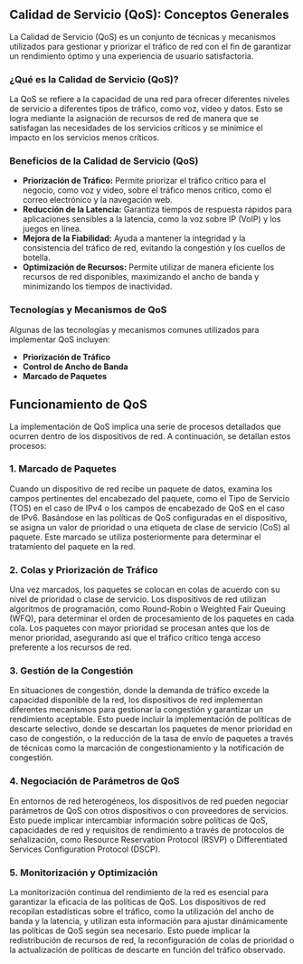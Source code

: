 ## Calidad de Servicio (QoS): Conceptos Generales

La Calidad de Servicio (QoS) es un conjunto de técnicas y mecanismos utilizados para gestionar y priorizar el tráfico de red con el fin de garantizar un rendimiento óptimo y una experiencia de usuario satisfactoria.

### ¿Qué es la Calidad de Servicio (QoS)?

La QoS se refiere a la capacidad de una red para ofrecer diferentes niveles de servicio a diferentes tipos de tráfico, como voz, video y datos. Esto se logra mediante la asignación de recursos de red de manera que se satisfagan las necesidades de los servicios críticos y se minimice el impacto en los servicios menos críticos.

### Beneficios de la Calidad de Servicio (QoS)

- **Priorización de Tráfico:** Permite priorizar el tráfico crítico para el negocio, como voz y video, sobre el tráfico menos crítico, como el correo electrónico y la navegación web.
- **Reducción de la Latencia:** Garantiza tiempos de respuesta rápidos para aplicaciones sensibles a la latencia, como la voz sobre IP (VoIP) y los juegos en línea.
- **Mejora de la Fiabilidad:** Ayuda a mantener la integridad y la consistencia del tráfico de red, evitando la congestión y los cuellos de botella.
- **Optimización de Recursos:** Permite utilizar de manera eficiente los recursos de red disponibles, maximizando el ancho de banda y minimizando los tiempos de inactividad.

### Tecnologías y Mecanismos de QoS

Algunas de las tecnologías y mecanismos comunes utilizados para implementar QoS incluyen:

- **Priorización de Tráfico**
- **Control de Ancho de Banda**
- **Marcado de Paquetes**

## Funcionamiento de QoS 

La implementación de QoS implica una serie de procesos detallados que ocurren dentro de los dispositivos de red. A continuación, se detallan estos procesos:

### 1. Marcado de Paquetes

Cuando un dispositivo de red recibe un paquete de datos, examina los campos pertinentes del encabezado del paquete, como el Tipo de Servicio (TOS) en el caso de IPv4 o los campos de encabezado de QoS en el caso de IPv6. Basándose en las políticas de QoS configuradas en el dispositivo, se asigna un valor de prioridad o una etiqueta de clase de servicio (CoS) al paquete. Este marcado se utiliza posteriormente para determinar el tratamiento del paquete en la red.

### 2. Colas y Priorización de Tráfico

Una vez marcados, los paquetes se colocan en colas de acuerdo con su nivel de prioridad o clase de servicio. Los dispositivos de red utilizan algoritmos de programación, como Round-Robin o Weighted Fair Queuing (WFQ), para determinar el orden de procesamiento de los paquetes en cada cola. Los paquetes con mayor prioridad se procesan antes que los de menor prioridad, asegurando así que el tráfico crítico tenga acceso preferente a los recursos de red.

### 3. Gestión de la Congestión

En situaciones de congestión, donde la demanda de tráfico excede la capacidad disponible de la red, los dispositivos de red implementan diferentes mecanismos para gestionar la congestión y garantizar un rendimiento aceptable. Esto puede incluir la implementación de políticas de descarte selectivo, donde se descartan los paquetes de menor prioridad en caso de congestión, o la reducción de la tasa de envío de paquetes a través de técnicas como la marcación de congestionamiento y la notificación de congestión.

### 4. Negociación de Parámetros de QoS

En entornos de red heterogéneos, los dispositivos de red pueden negociar parámetros de QoS con otros dispositivos o con proveedores de servicios. Esto puede implicar intercambiar información sobre políticas de QoS, capacidades de red y requisitos de rendimiento a través de protocolos de señalización, como Resource Reservation Protocol (RSVP) o Differentiated Services Configuration Protocol (DSCP).

### 5. Monitorización y Optimización

La monitorización continua del rendimiento de la red es esencial para garantizar la eficacia de las políticas de QoS. Los dispositivos de red recopilan estadísticas sobre el tráfico, como la utilización del ancho de banda y la latencia, y utilizan esta información para ajustar dinámicamente las políticas de QoS según sea necesario. Esto puede implicar la redistribución de recursos de red, la reconfiguración de colas de prioridad o la actualización de políticas de descarte en función del tráfico observado.
